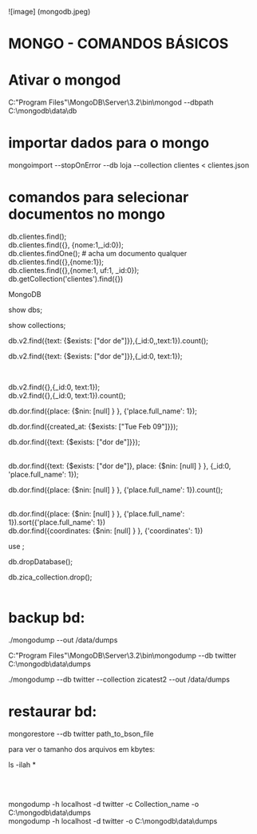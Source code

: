 ![image] (mongodb.jpeg)

# MONGO - COMANDOS BÁSICOS 


# Ativar o mongod
C:\"Program Files"\MongoDB\Server\3.2\bin\mongod --dbpath C:\mongodb\data\db

# importar dados para o mongo
mongoimport --stopOnError --db loja --collection clientes < clientes.json

# comandos para selecionar documentos no mongo
db.clientes.find(); <br />
db.clientes.find({}, {nome:1,_id:0}); <br />
db.clientes.findOne();    # acha um documento qualquer <br />
db.clientes.find({},{nome:1}); <br />
db.clientes.find({},{nome:1, uf:1, _id:0}); <br />
db.getCollection('clientes').find({}) <br />



MongoDB <br />

show dbs; <br />

show collections; <br />

db.v2.find({text: {$exists: ["dor de"]}},{_id:0,,text:1}).count(); <br />

db.v2.find({text: {$exists: ["dor de"]}},{_id:0, text:1}); <br />

<br />

db.v2.find({},{_id:0, text:1}); <br />
db.v2.find({},{_id:0, text:1}).count(); <br />


db.dor.find({place: {$nin: [null] } }, {'place.full_name': 1}); <br />


db.dor.find({created_at: {$exists: ["Tue Feb 09"]}}); <br />

db.dor.find({text: {$exists: ["dor de"]}}); <br /> <br />


db.dor.find({text: {$exists: ["dor de"]}, place: {$nin: [null] } }, {_id:0, 'place.full_name': 1}); <br />

db.dor.find({place: {$nin: [null] } }, {'place.full_name': 1}).count(); <br /> <br />

 db.dor.find({place: {$nin: [null] } }, {'place.full_name': 1}).sort({'place.full_name': 1}) <br />
 db.dor.find({coordinates: {$nin: [null] } }, {'coordinates': 1}) <br />

use <database>; <br />

db.dropDatabase(); <br />

db.zica_collection.drop(); <br /> <br />


# backup bd: <br />
./mongodump --out /data/dumps <br />


C:\"Program Files"\MongoDB\Server\3.2\bin\mongodump --db twitter C:\mongodb\data\dumps <br />

./mongodump --db twitter --collection zicatest2   --out /data/dumps <br />


# restaurar bd: <br />

mongorestore --db twitter path_to_bson_file <br />

para ver o tamanho dos arquivos em kbytes: <br />

ls -ilah * <br />

<br /><br />

mongodump -h localhost -d twitter -c Collection_name -o C:\mongodb\data\dumps <br />
mongodump -h localhost -d twitter -o C:\mongodb\data\dumps <br />
